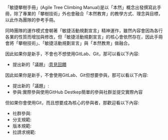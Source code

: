 「敏捷攀樹手冊」(Agile Tree Climbing Manual)是以「本然」概念出發撰寫此手冊，除了專業的「攀樹技術」外也會融合「本然教育」的教學方式、理念與目標，以此作為團隊的參考手冊。  

同時團隊的運作模式會朝著「敏捷活動規劃宣言」精神運作，雖然內容會因為各行各業的性質而增加與修改，但「敏捷活動規劃宣言」的核心會依然存在，因此手冊會將「攀樹技術」、「敏捷活動規劃宣言」與「本然教育」做融合。  

因此如果你是新手，不會也不想使用GitLab、Git，那可以看以下內容:  
- 提出新的「議題」:[意見回饋]()

因此如果你是新手，不會使用GitLab、Git但想要參與，那可以看以下內容:  
- 提出新的「議題」:[]()  
- 參與:實際參與使用GitHub Destkep簡單的參與社群並提交實際內容  

但如果你會使用Git，而且想要成為核心的參與者，那歡迎看以下內容:
- 社群參與:
- 分支規範:
- 版本規範:
- 拉請求規範:

